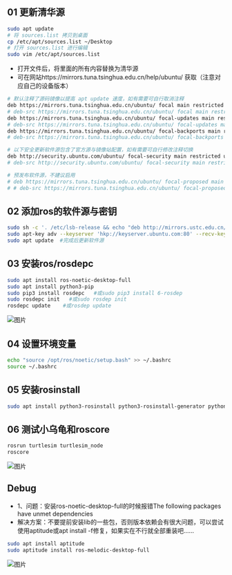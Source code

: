 ## 01 更新清华源
```bash
sudo apt update
# 将 sources.list 拷贝到桌面
cp /etc/apt/sources.list ~/Desktop 
# 打开 sources.list 进行编辑
sudo vim /etc/apt/sources.list
```
- 打开文件后，将里面的所有内容替换为清华源
- 可在网站https://mirrors.tuna.tsinghua.edu.cn/help/ubuntu/  获取（注意对应自己的设备版本）
```bash
# 默认注释了源码镜像以提高 apt update 速度，如有需要可自行取消注释
deb https://mirrors.tuna.tsinghua.edu.cn/ubuntu/ focal main restricted universe multiverse
# deb-src https://mirrors.tuna.tsinghua.edu.cn/ubuntu/ focal main restricted universe multiverse
deb https://mirrors.tuna.tsinghua.edu.cn/ubuntu/ focal-updates main restricted universe multiverse
# deb-src https://mirrors.tuna.tsinghua.edu.cn/ubuntu/ focal-updates main restricted universe multiverse
deb https://mirrors.tuna.tsinghua.edu.cn/ubuntu/ focal-backports main restricted universe multiverse
# deb-src https://mirrors.tuna.tsinghua.edu.cn/ubuntu/ focal-backports main restricted universe multiverse

# 以下安全更新软件源包含了官方源与镜像站配置，如有需要可自行修改注释切换
deb http://security.ubuntu.com/ubuntu/ focal-security main restricted universe multiverse
# deb-src http://security.ubuntu.com/ubuntu/ focal-security main restricted universe multiverse

# 预发布软件源，不建议启用
# deb https://mirrors.tuna.tsinghua.edu.cn/ubuntu/ focal-proposed main restricted universe multiverse
# # deb-src https://mirrors.tuna.tsinghua.edu.cn/ubuntu/ focal-proposed main restricted universe multiverse
```

## 02 添加ros的软件源与密钥
```bash
sudo sh -c '. /etc/lsb-release && echo "deb http://mirrors.ustc.edu.cn/ros/ubuntu/ $DISTRIB_CODENAME main" > /etc/apt/sources.list.d/ros-latest.list'
sudo apt-key adv --keyserver 'hkp://keyserver.ubuntu.com:80' --recv-key C1CF6E31E6BADE8868B172B4F42ED6FBAB17C654
sudo apt update  #完成后更新软件源
```

## 03 安装ros/rosdepc
```bash
sudo apt install ros-noetic-desktop-full
sudo apt install python3-pip
sudo pip3 install rosdepc   #或sudo pip3 install 6-rosdep
sudo rosdepc init   #或sudo rosdep init
rosdepc update    #或rosdep update
```
![图片](https://github.com/user-attachments/assets/535ff504-f3e8-49f6-968f-1c9a6a9860bf)

## 04 设置环境变量
```bash
echo "source /opt/ros/noetic/setup.bash" >> ~/.bashrc
source ~/.bashrc
```
## 05 安装rosinstall
```bash
sudo apt install python3-rosinstall python3-rosinstall-generator python3-wstool
```
## 06 测试小乌龟和roscore
```bash
rosrun turtlesim turtlesim_node
roscore
```
![图片](https://github.com/user-attachments/assets/6df5f896-9113-49d5-b6d6-2d1339b39634)


## Debug
- 1、问题：安装ros-noetic-desktop-full的时候报错The following packages have unmet dependencies
- 解决方案：不要提前安装lib的一些包，否则版本依赖会有很大问题，可以尝试使用aptitude或apt install -f修复，如果实在不行就全部重装吧......
```bash
sudo apt install aptitude
sudo aptitude install ros-melodic-desktop-full
```

![图片](https://github.com/user-attachments/assets/39e45009-0279-485a-a098-def37c61305f)

